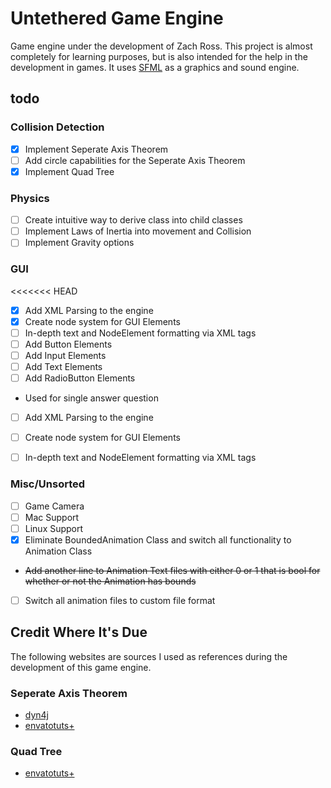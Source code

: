 # Untethered Game Engine
Game engine under the development of Zach Ross. This project is almost completely for learning purposes, but is also intended for the help in the development in games. It uses [SFML](http://www.sfml-dev.org) as a graphics and sound engine.
## todo
### Collision Detection
- [X] Implement Seperate Axis Theorem
- [ ] Add circle capabilities for the Seperate Axis Theorem
- [X] Implement Quad Tree

### Physics
- [ ] Create intuitive way to derive class into child classes
- [ ] Implement Laws of Inertia into movement and Collision
- [ ] Implement Gravity options

### GUI
<<<<<<< HEAD
- [X] Add XML Parsing to the engine
- [X] Create node system for GUI Elements
- [ ] In-depth text and NodeElement formatting via XML tags
- [ ] Add Button Elements
- [ ] Add Input Elements
- [ ] Add Text Elements
- [ ] Add RadioButton Elements
 - Used for single answer question
- [ ] Add XML Parsing to the engine
- [ ] Create node system for GUI Elements
- [ ] In-depth text and NodeElement formatting via XML tags


### Misc/Unsorted
- [ ] Game Camera
- [ ] Mac Support
- [ ] Linux Support
- [X] Eliminate BoundedAnimation Class and switch all functionality to Animation Class
 - ~~Add another line to Animation Text files with either 0 or 1 that is bool for whether or not the Animation has bounds~~
- [ ] Switch all animation files to custom file format

## Credit Where It's Due
The following websites are sources I used as references during the development of this game engine. 

### Seperate Axis Theorem
- [dyn4j](http://www.dyn4j.org/2010/01/sat/)
- [envatotuts+](http://gamedevelopment.tutsplus.com/tutorials/collision-detection-using-the-separating-axis-theorem--gamedev-169)

### Quad Tree
- [envatotuts+](http://gamedevelopment.tutsplus.com/tutorials/quick-tip-use-quadtrees-to-detect-likely-collisions-in-2d-space--gamedev-374)
